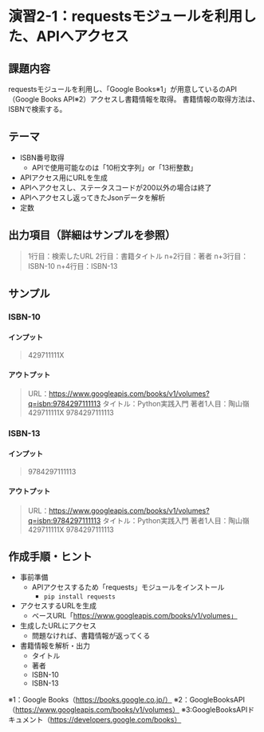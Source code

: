 # 演習2-1：requestsモジュールを利用した、APIへアクセス

## 課題内容
requestsモジュールを利用し、「Google Books※1」が用意しているのAPI（Google Books API※2）アクセスし書籍情報を取得。
書籍情報の取得方法は、ISBNで検索する。


## テーマ
- ISBN番号取得
  - APIで使用可能なのは「10桁文字列」or「13桁整数」
- APIアクセス用にURLを生成
- APIへアクセスし、ステータスコードが200以外の場合は終了
- APIへアクセスし返ってきたJsonデータを解析
- 定数


## 出力項目（詳細はサンプルを参照）
> 1行目：検索したURL
> 2行目：書籍タイトル
> n+2行目：著者
> n+3行目：ISBN-10
> n+4行目：ISBN-13


## サンプル
### ISBN-10
#### インプット
> 429711111X

#### アウトプット
> URL：https://www.googleapis.com/books/v1/volumes?q=isbn:9784297111113
> タイトル：Python実践入門
> 著者1人目：陶山嶺
> 429711111X
> 9784297111113

### ISBN-13
#### インプット
> 9784297111113
#### アウトプット
> URL：https://www.googleapis.com/books/v1/volumes?q=isbn:9784297111113
> タイトル：Python実践入門
> 著者1人目：陶山嶺
> 429711111X
> 9784297111113


## 作成手順・ヒント
- 事前準備
  - APIアクセスするため「requests」モジュールをインストール
     - ```pip install requests```
- アクセスするURLを生成
  - ベースURL「https://www.googleapis.com/books/v1/volumes」
- 生成したURLにアクセス
  - 問題なければ、書籍情報が返ってくる
- 書籍情報を解析・出力
  - タイトル
  - 著者
  - ISBN-10
  - ISBN-13


※1：Google Books（https://books.google.co.jp/）
※2：GoogleBooksAPI（https://www.googleapis.com/books/v1/volumes）
※3:GoogleBooksAPIドキュメント（https://developers.google.com/books）
